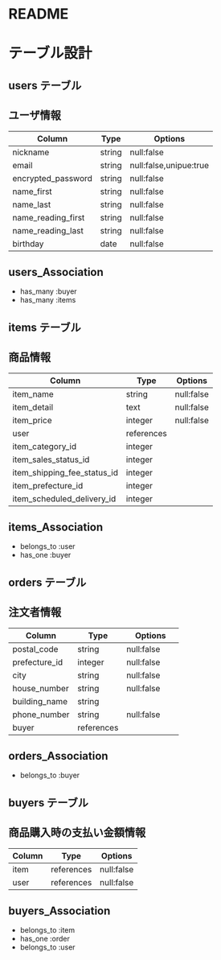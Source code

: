 # README

# テーブル設計

## users テーブル
## ユーザ情報
| Column             | Type   | Options                |
| ------------------ | ------ | ---------------------- |
| nickname           | string | null:false             |
| email              | string | null:false,unipue:true |
| encrypted_password | string | null:false             |
| name_first         | string | null:false             |
| name_last          | string | null:false             |
| name_reading_first | string | null:false             |
| name_reading_last  | string | null:false             |
| birthday           | date   | null:false             |

## users_Association
- has_many :buyer
- has_many :items

## items テーブル
## 商品情報
| Column                      | Type       | Options    |
| --------------------------- | ---------- | ---------- |
| item_name                   | string     | null:false |
| item_detail                 | text       | null:false |
| item_price                  | integer    | null:false |
| user                        | references |            |
| item_category_id            | integer    |            |
| item_sales_status_id        | integer    |            |
| item_shipping_fee_status_id | integer    |            |
| item_prefecture_id          | integer    |            |
| item_scheduled_delivery_id  | integer    |            |

## items_Association
- belongs_to :user
- has_one :buyer

## orders テーブル
## 注文者情報
| Column        | Type       | Options    |
| ------------- | ---------- | ---------- |
| postal_code   | string     | null:false |
| prefecture_id | integer    | null:false |
| city          | string     | null:false |
| house_number  | string     | null:false |
| building_name | string     | 　　　　　　 |
| phone_number  | string     | null:false |
| buyer         | references |            |

## orders_Association
- belongs_to :buyer

## buyers テーブル
## 商品購入時の支払い金額情報
| Column | Type       | Options    |
| ------ | ---------- | ---------- |
| item   | references | null:false |
| user   | references | null:false |

## buyers_Association
- belongs_to :item
- has_one :order
- belongs_to :user
